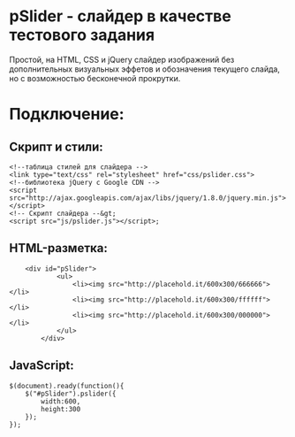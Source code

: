 pSlider - слайдер в качестве тестового задания
==============================================
Простой, на HTML, CSS и jQuery слайдер изображений без дополнительных визуальных эффетов и обозначения текущего слайда, но с возможностью бесконечной прокрутки.

Подключение:
============
Скрипт и стили:
---------------
    <!--таблица стилей для слайдера -->							
    <link type="text/css" rel="stylesheet" href="css/pslider.css">							
    <!--библиотека jQuery с Google CDN -->
    <script src="http://ajax.googleapis.com/ajax/libs/jquery/1.8.0/jquery.min.js"></script>
    <!-- Скрипт слайдера --&gt;
    <script src="js/pslider.js"></script>;
							
HTML-разметка:
--------------
  		<div id="pSlider">
				<ul>
					<li><img src="http://placehold.it/600x300/666666"></li>
					<li><img src="http://placehold.it/600x300/ffffff"></li>
					<li><img src="http://placehold.it/600x300/000000"></li>
				</ul>
			</div>							
	
JavaScript:
-----------
	$(document).ready(function(){
		$("#pSlider").pslider({
			width:600,
			height:300
		});
	});	